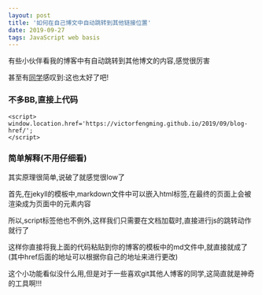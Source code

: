 ```yaml
---
layout: post
title: '如何在自己博文中自动跳转到其他链接位置'
date: 2019-09-27 
tags: JavaScript web basis
---
```


有些小伙伴看我的博客中有自动跳转到其他博文的内容,感觉很厉害

甚至有[同学](https://caoyang7.github.io/)感叹到:这也太好了吧!

### 不多BB,直接上代码

```
<script>
window.location.href='https://victorfengming.github.io/2019/09/blog-href/';
</script>
```

### 简单解释(不用仔细看)
其实原理很简单,说破了就感觉很low了

首先,在jekyll的模板中,markdown文件中可以嵌入html标签,在最终的页面上会被渲染成为页面中的元素内容

所以,script标签他也不例外,这样我们只需要在文档加载时,直接进行js的跳转动作就行了

这样你直接将我上面的代码粘贴到你的博客的模板中的md文件中,就直接就成了(其中href后面的地址可以根据你自己的地址来进行更改)

这个小功能看似没什么用,但是对于一些喜欢git其他人博客的同学,这简直就是神奇的工具啊!!!